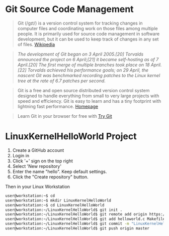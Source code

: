 # Git Source Code Management

> Git (/ɡɪt/) is a version control system for tracking changes in computer files and coordinating work on those files among multiple people. It is primarily used for source code management in software development, but it can be used to keep track of changes in any set of files. [Wikipedia](https://en.wikipedia.org/wiki/Git)

> _The development of Git began on 3 April 2005.[20] Torvalds announced the project on 6 April;[21] it became self-hosting as of 7 April.[20] The first merge of multiple branches took place on 18 April.[22] Torvalds achieved his performance goals; on 29 April, the nascent Git was benchmarked recording patches to the Linux kernel tree at the rate of 6.7 patches per second._

> Git is a free and open source distributed version control system designed to handle everything from small to very large projects with speed and efficiency. Git is easy to learn and has a tiny footprint with lightning fast performance. [Homepage](https://git-scm.com/)

> Learn Git in your browser for free with [Try Git](https://try.github.io/)

# LinuxKernelHelloWorld Project

1. Create a GitHub account
2. Login in
3. Click '+' sign on the top right
4. Select 'New repository'
5. Enter the name "hello". Keep default settings. 
6. Click the "Create repository" button.

Then in your Linux Workstation

```sh
user@workstation:~$ cd
user@workstation:~$ mkdir LinuxKernelHelloWorld
user@workstation:~$ cd LinuxKernelHelloWorld
user@workstation:~/LinuxKernelHelloWorld$ git init .
user@workstation:~/LinuxKernelHelloWorld$ git remote add origin https://github.com/xe1gyq/LinuxKernelHelloWorld
user@workstation:~/LinuxKernelHelloWorld$ git add helloworld.c Makefile
user@workstation:~/LinuxKernelHelloWorld$ git commit -m "LinuxKernelHelloWorld"
user@workstation:~/LinuxKernelHelloWorld$ git push origin master
```